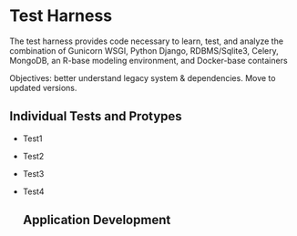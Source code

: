 # Test Harness

The test harness provides code necessary to learn, test, and analyze the combination of Gunicorn WSGI, Python Django, RDBMS/Sqlite3, Celery, MongoDB, an R-base modeling environment, and Docker-base containers

Objectives: better understand legacy system & dependencies. Move to updated versions.



## Individual Tests and Protypes 

* Test1
* Test2
* Test3
* Test4

  ## Application Development
